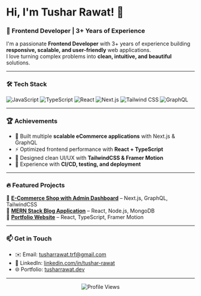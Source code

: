 # Hi, I'm Tushar Rawat! 👋  

### 🚀 Frontend Developer | 3+ Years of Experience  

I'm a passionate **Frontend Developer** with 3+ years of experience building **responsive, scalable, and user-friendly** web applications.  
I love turning complex problems into **clean, intuitive, and beautiful** solutions.  

---

### 🛠️ Tech Stack  

![JavaScript](https://img.shields.io/badge/JavaScript-ES6+-F7DF1E?style=for-the-badge&logo=javascript&logoColor=black)
![TypeScript](https://img.shields.io/badge/TypeScript-007ACC?style=for-the-badge&logo=typescript&logoColor=white)
![React](https://img.shields.io/badge/React-20232A?style=for-the-badge&logo=react&logoColor=61DAFB)
![Next.js](https://img.shields.io/badge/Next.js-000000?style=for-the-badge&logo=next.js&logoColor=white)
![Tailwind CSS](https://img.shields.io/badge/TailwindCSS-38B2AC?style=for-the-badge&logo=tailwind-css&logoColor=white)
![GraphQL](https://img.shields.io/badge/GraphQL-E10098?style=for-the-badge&logo=graphql&logoColor=white)

---

### 🏆 Achievements  

- 🥇 Built multiple **scalable eCommerce applications** with Next.js & GraphQL  
- ⚡ Optimized frontend performance with **React + TypeScript**  
- 🎨 Designed clean UI/UX with **TailwindCSS & Framer Motion**  
- 🚀 Experience with **CI/CD, testing, and deployment**  

---

### 🔥 Featured Projects  

🔹 [**E-Commerce Shop with Admin Dashboard**](https://github.com/yourrepo) – Next.js, GraphQL, TailwindCSS  
🔹 [**MERN Stack Blog Application**](https://github.com/yourrepo) – React, Node.js, MongoDB  
🔹 [**Portfolio Website**](https://github.com/yourrepo) – React, TypeScript, Framer Motion  

---

### 📫 Get in Touch  

- ✉️ Email: [tusharrawat.trf@gmail.com](mailto:tusharrawat.trf@gmail.com)  
- 💼 LinkedIn: [linkedin.com/in/tushar-rawat](https://linkedin.com/in/your-link)  
- 🌐 Portfolio: [tusharrawat.dev](https://your-portfolio-link)  

---

<p align="center">  
  <img src="https://komarev.com/ghpvc/?username=tusharrawat&style=flat-square&color=blue" alt="Profile Views"/>  
</p>
